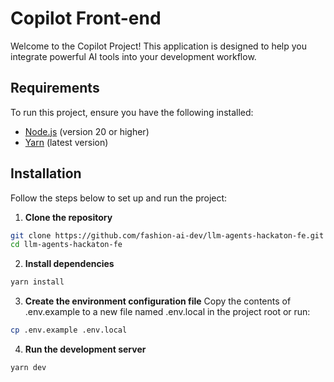 # Copilot Front-end

Welcome to the Copilot Project! This application is designed to help you integrate powerful AI tools into your development workflow.

## Requirements

To run this project, ensure you have the following installed:

- [Node.js](https://nodejs.org/) (version 20 or higher)
- [Yarn](https://yarnpkg.com/) (latest version)

## Installation

Follow the steps below to set up and run the project:

1. **Clone the repository**
  ```bash
  git clone https://github.com/fashion-ai-dev/llm-agents-hackaton-fe.git
  cd llm-agents-hackaton-fe
  ```

2. **Install dependencies**
  ```bash
  yarn install
  ```

3. **Create the environment configuration file**
Copy the contents of .env.example to a new file named .env.local in the project root or run:
  ```bash
  cp .env.example .env.local
  ```

4. **Run the development server**
  ```bash
  yarn dev
  ```

